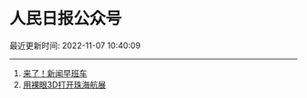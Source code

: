 # 人民日报公众号

最近更新时间: 2022-11-07 10:40:09

--- 
1. [来了！新闻早班车](https://mp.weixin.qq.com/s/RuMvNguVIDjnP3-1RnyX2g) 
2. [用裸眼3D打开珠海航展](https://mp.weixin.qq.com/s/kwT15jODltAPgrtwGgwF8A) 
